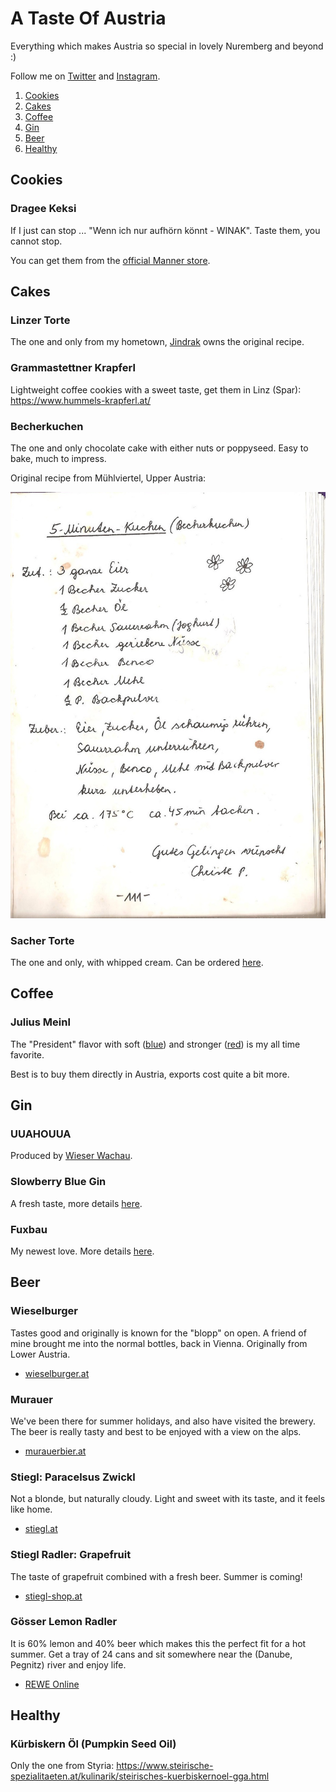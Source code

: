 # A Taste Of Austria

Everything which makes Austria so special in lovely Nuremberg and beyond :)

Follow me on [Twitter](https://twitter.com/dnsmichi) and [Instagram](https://www.instagram.com/netmichi/).

1. [Cookies](#cookies)
2. [Cakes](#cakes)
3. [Coffee](#coffee)
4. [Gin](#gin)
5. [Beer](#beer)
6. [Healthy](#healthy)

## Cookies <a id="cookies"></a>

### Dragee Keksi

If I just can stop ... "Wenn ich nur aufhörn könnt - WINAK". Taste them, you cannot stop.

You can get them from the [official Manner store](https://www.austriansupermarket.com/catalogsearch/result/?q=dragee+keksi).

## Cakes <a id="cakes"></a>

### Linzer Torte

The one and only from my hometown, [Jindrak](https://www.jindrak.at/original-linzer-torte/) owns the original recipe.

### Grammastettner Krapferl

Lightweight coffee cookies with a sweet taste, get them in Linz (Spar): https://www.hummels-krapferl.at/

### Becherkuchen

The one and only chocolate cake with either nuts or poppyseed. Easy to bake, much to impress.

Original recipe from Mühlviertel, Upper Austria:

![Becherkuchen](images/becherkuchen_recipe.jpg)

### Sacher Torte

The one and only, with whipped cream. Can be ordered [here](https://www.sacher.com/en/original-sacher-torte/).

## Coffee <a id="coffee"></a>

### Julius Meinl

The "President" flavor with soft ([blue](https://shop.meinl.com/euro_de/coffee/president-mild-gemahlen-500g.html))
and stronger ([red](https://shop.meinl.com/euro_de/president-gemahlen-500g.html)) is my all time favorite.

Best is to buy them directly in Austria, exports cost quite a bit more.



## Gin <a id="gin"></a>

### UUAHOUUA

Produced by [Wieser Wachau](https://www.wieserwachau.com/produkt/classic-gin-070l/).

### Slowberry Blue Gin

A fresh taste, more details [here](https://www.fuxbau-gin.at/).

### Fuxbau

My newest love. More details [here](https://www.fuxbau-gin.at/).


## Beer <a id="beer"></a>

### Wieselburger

Tastes good and originally is known for the "blopp" on open. A friend of mine brought me into the normal bottles, back in Vienna. Originally from Lower Austria.

- [wieselburger.at](https://www.wieselburger.at/)

### Murauer

We've been there for summer holidays, and also have visited the brewery. The beer is really tasty and best to be enjoyed with a view on the alps.

- [murauerbier.at](https://www.murauerbier.at/)

### Stiegl: Paracelsus Zwickl

Not a blonde, but naturally cloudy. Light and sweet with its taste, and it feels like home.

- [stiegl.at](https://www.stiegl.at/en/beers/classic-beers/stiegl-paracelsus-zwickl)

### Stiegl Radler: Grapefruit

The taste of grapefruit combined with a fresh beer. Summer is coming!

- [stiegl-shop.at](https://www.stiegl-shop.at/braushop/at/shop/5000/700000/Stiegl-Radler-Grapefruit/?card=4122)

### Gösser Lemon Radler

It is 60% lemon and 40% beer which makes this the perfect fit for a hot summer. Get a tray of 24 cans and sit somewhere near the (Danube, Pegnitz) river and enjoy life.

- [REWE Online](https://shop.rewe.de/PD2828882)


## Healthy <a id="healthy"></a>

### Kürbiskern Öl (Pumpkin Seed Oil)

Only the one from Styria: https://www.steirische-spezialitaeten.at/kulinarik/steirisches-kuerbiskernoel-gga.html


